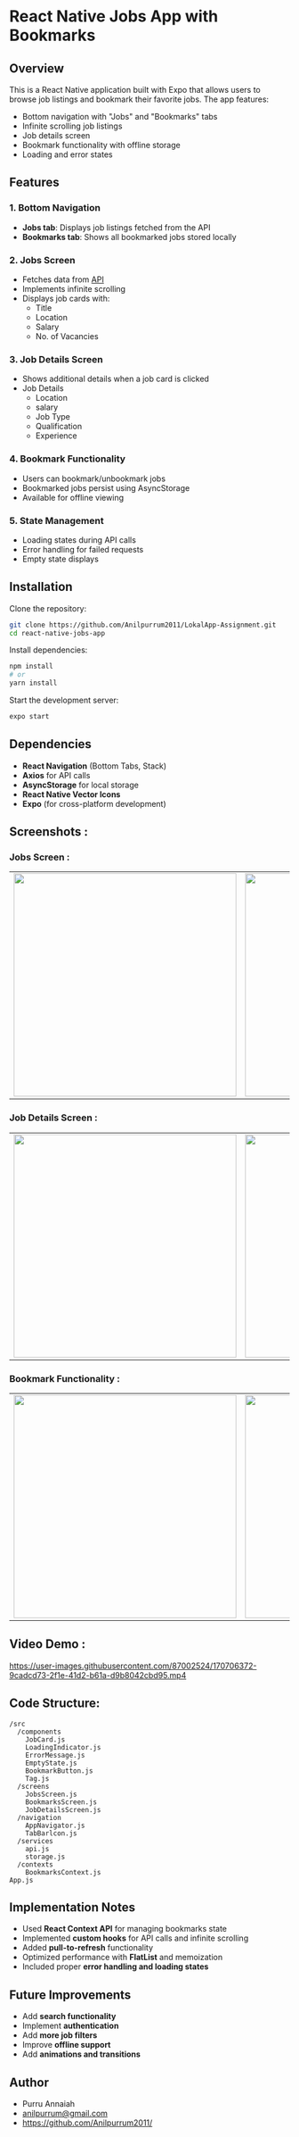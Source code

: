 # React Native Jobs App with Bookmarks

## Overview

This is a React Native application built with Expo that allows users to browse job listings and bookmark their favorite jobs. The app features:

- Bottom navigation with "Jobs" and "Bookmarks" tabs
- Infinite scrolling job listings
- Job details screen
- Bookmark functionality with offline storage
- Loading and error states

## Features

### 1. Bottom Navigation

- **Jobs tab**: Displays job listings fetched from the API
- **Bookmarks tab**: Shows all bookmarked jobs stored locally

### 2. Jobs Screen

- Fetches data from [API](https://testapi.getlokalapp.com/common/jobs?page=1)
- Implements infinite scrolling
- Displays job cards with:
  - Title
  - Location
  - Salary
  - No. of Vacancies

### 3. Job Details Screen

- Shows additional details when a job card is clicked
- Job Details
    - Location
    - salary
    - Job Type
    - Qualification
    - Experience


### 4. Bookmark Functionality

- Users can bookmark/unbookmark jobs
- Bookmarked jobs persist using AsyncStorage
- Available for offline viewing

### 5. State Management

- Loading states during API calls
- Error handling for failed requests
- Empty state displays

## Installation

Clone the repository:

```bash
git clone https://github.com/Anilpurrum2011/LokalApp-Assignment.git
cd react-native-jobs-app
```

Install dependencies:

```bash
npm install
# or
yarn install
```

Start the development server:

```bash
expo start
```

## Dependencies

- **React Navigation** (Bottom Tabs, Stack)
- **Axios** for API calls
- **AsyncStorage** for local storage
- **React Native Vector Icons**
- **Expo** (for cross-platform development)

## Screenshots :
### Jobs Screen :
  <table align="center"> <tr> <td><img src="https://github.com/user-attachments/assets/8131d1c3-1367-401e-9aa9-b48dac336e74" width="400"></td> <td><img src="https://github.com/user-attachments/assets/0c43a795-373c-4e66-bfae-fc4c09ae16f0" width="400"></td> </tr> </table>

</p>

### Job Details Screen : 
<table align="center"> <tr> <td><img src="https://github.com/user-attachments/assets/2372d14e-9e39-4f3b-8bd8-e113c137927e" width="400"></td> <td><img src="https://github.com/user-attachments/assets/ea3535cd-aa7b-4b04-bbb3-4c9e116ae357" width="400"></td> </tr> </table>

### Bookmark Functionality :
<table align="center"> <tr> <td><img src="https://github.com/user-attachments/assets/f0c48798-31d8-4f32-9333-096b9c346b9e" width="400"></td> <td><img src="https://github.com/user-attachments/assets/4242a33a-c231-472a-9d2a-31c368755cb2" width="400"></td> </tr> </table>
      
## Video Demo :

https://user-images.githubusercontent.com/87002524/170706372-9cadcd73-2f1e-41d2-b61a-d9b8042cbd95.mp4

## Code Structure:

```plaintext
/src
  /components
    JobCard.js
    LoadingIndicator.js
    ErrorMessage.js
    EmptyState.js
    BookmarkButton.js
    Tag.js
  /screens
    JobsScreen.js
    BookmarksScreen.js
    JobDetailsScreen.js
  /navigation
    AppNavigator.js
    TabBarlcon.js
  /services
    api.js
    storage.js
  /contexts
    BookmarksContext.js
App.js
```

## Implementation Notes 

- Used **React Context API** for managing bookmarks state
- Implemented **custom hooks** for API calls and infinite scrolling
- Added **pull-to-refresh** functionality
- Optimized performance with **FlatList** and memoization
- Included proper **error handling and loading states**

## Future Improvements

- Add **search functionality**
- Implement **authentication**
- Add **more job filters**
- Improve **offline support**
- Add **animations and transitions**

## Author

- Purru Annaiah
- anilpurrum@gmail.com
- https://github.com/Anilpurrum2011/
